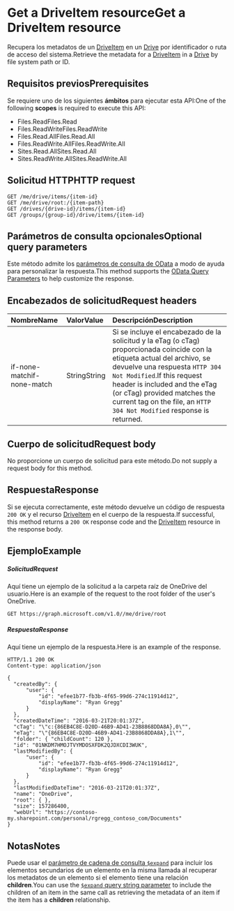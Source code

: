 # <span data-ttu-id="1775d-101">Get a DriveItem resource</span><span class="sxs-lookup"><span data-stu-id="1775d-101">Get a DriveItem resource</span></span>
<a id="get-a-driveitem-resource" class="xliff"></a>

<span data-ttu-id="1775d-102">Recupera los metadatos de un [DriveItem](../resources/driveitem.md) en un [Drive](../resources/drive.md) por identificador o ruta de acceso del sistema.</span><span class="sxs-lookup"><span data-stu-id="1775d-102">Retrieve the metadata for a [DriveItem](../resources/driveitem.md) in a [Drive](../resources/drive.md) by file system path or ID.</span></span>

## <span data-ttu-id="1775d-103">Requisitos previos</span><span class="sxs-lookup"><span data-stu-id="1775d-103">Prerequisites</span></span>
<a id="prerequisites" class="xliff"></a>
<span data-ttu-id="1775d-104">Se requiere uno de los siguientes **ámbitos** para ejecutar esta API:</span><span class="sxs-lookup"><span data-stu-id="1775d-104">One of the following **scopes** is required to execute this API:</span></span>

* <span data-ttu-id="1775d-105">Files.Read</span><span class="sxs-lookup"><span data-stu-id="1775d-105">Files.Read</span></span>
* <span data-ttu-id="1775d-106">Files.ReadWrite</span><span class="sxs-lookup"><span data-stu-id="1775d-106">Files.ReadWrite</span></span>
* <span data-ttu-id="1775d-107">Files.Read.All</span><span class="sxs-lookup"><span data-stu-id="1775d-107">Files.Read.All</span></span>
* <span data-ttu-id="1775d-108">Files.ReadWrite.All</span><span class="sxs-lookup"><span data-stu-id="1775d-108">Files.ReadWrite.All</span></span>
* <span data-ttu-id="1775d-109">Sites.Read.All</span><span class="sxs-lookup"><span data-stu-id="1775d-109">Sites.Read.All</span></span>
* <span data-ttu-id="1775d-110">Sites.ReadWrite.All</span><span class="sxs-lookup"><span data-stu-id="1775d-110">Sites.ReadWrite.All</span></span>

## <span data-ttu-id="1775d-111">Solicitud HTTP</span><span class="sxs-lookup"><span data-stu-id="1775d-111">HTTP request</span></span>
<a id="http-request" class="xliff"></a>
<!-- { "blockType": "ignored" } -->
```http
GET /me/drive/items/{item-id}
GET /me/drive/root:/{item-path}
GET /drives/{drive-id}/items/{item-id}
GET /groups/{group-id}/drive/items/{item-id}
```

## <span data-ttu-id="1775d-112">Parámetros de consulta opcionales</span><span class="sxs-lookup"><span data-stu-id="1775d-112">Optional query parameters</span></span>
<a id="optional-query-parameters" class="xliff"></a>
<span data-ttu-id="1775d-113">Este método admite los [parámetros de consulta de OData](http://developer.microsoft.com/en-us/graph/docs/overview/query_parameters) a modo de ayuda para personalizar la respuesta.</span><span class="sxs-lookup"><span data-stu-id="1775d-113">This method supports the [OData Query Parameters](http://developer.microsoft.com/en-us/graph/docs/overview/query_parameters) to help customize the response.</span></span>

## <span data-ttu-id="1775d-114">Encabezados de solicitud</span><span class="sxs-lookup"><span data-stu-id="1775d-114">Request headers</span></span>
<a id="request-headers" class="xliff"></a>

| <span data-ttu-id="1775d-115">Nombre</span><span class="sxs-lookup"><span data-stu-id="1775d-115">Name</span></span>          | <span data-ttu-id="1775d-116">Valor</span><span class="sxs-lookup"><span data-stu-id="1775d-116">Value</span></span>  | <span data-ttu-id="1775d-117">Descripción</span><span class="sxs-lookup"><span data-stu-id="1775d-117">Description</span></span>                                                                                                                                              |
|:--------------|:-------|:---------------------------------------------------------------------------------------------------------------------------------------------------------|
| <span data-ttu-id="1775d-118">if-none-match</span><span class="sxs-lookup"><span data-stu-id="1775d-118">if-none-match</span></span> | <span data-ttu-id="1775d-119">String</span><span class="sxs-lookup"><span data-stu-id="1775d-119">String</span></span> | <span data-ttu-id="1775d-120">Si se incluye el encabezado de la solicitud y la eTag (o cTag) proporcionada coincide con la etiqueta actual del archivo, se devuelve una respuesta `HTTP 304 Not Modified`.</span><span class="sxs-lookup"><span data-stu-id="1775d-120">If this request header is included and the eTag (or cTag) provided matches the current tag on the file, an `HTTP 304 Not Modified` response is returned.</span></span> |


## <span data-ttu-id="1775d-121">Cuerpo de solicitud</span><span class="sxs-lookup"><span data-stu-id="1775d-121">Request body</span></span>
<a id="request-body" class="xliff"></a>
<span data-ttu-id="1775d-122">No proporcione un cuerpo de solicitud para este método.</span><span class="sxs-lookup"><span data-stu-id="1775d-122">Do not supply a request body for this method.</span></span>

## <span data-ttu-id="1775d-123">Respuesta</span><span class="sxs-lookup"><span data-stu-id="1775d-123">Response</span></span>
<a id="response" class="xliff"></a>
<span data-ttu-id="1775d-124">Si se ejecuta correctamente, este método devuelve un código de respuesta `200 OK` y el recurso [DriveItem](../resources/driveitem.md) en el cuerpo de la respuesta.</span><span class="sxs-lookup"><span data-stu-id="1775d-124">If successful, this method returns a `200 OK` response code and the [DriveItem](../resources/driveitem.md) resource in the response body.</span></span>

## <span data-ttu-id="1775d-125">Ejemplo</span><span class="sxs-lookup"><span data-stu-id="1775d-125">Example</span></span>
<a id="example" class="xliff"></a>

##### <span data-ttu-id="1775d-126">Solicitud</span><span class="sxs-lookup"><span data-stu-id="1775d-126">Request</span></span>
<a id="request" class="xliff"></a>

<span data-ttu-id="1775d-127">Aquí tiene un ejemplo de la solicitud a la carpeta raíz de OneDrive del usuario.</span><span class="sxs-lookup"><span data-stu-id="1775d-127">Here is an example of the request to the root folder of the user's OneDrive.</span></span>

<!-- {
  "blockType": "request",
  "name": "get_item"
}-->
```
GET https://graph.microsoft.com/v1.0//me/drive/root
```

##### <span data-ttu-id="1775d-128">Respuesta</span><span class="sxs-lookup"><span data-stu-id="1775d-128">Response</span></span>
<a id="response" class="xliff"></a>
<span data-ttu-id="1775d-129">Aquí tiene un ejemplo de la respuesta.</span><span class="sxs-lookup"><span data-stu-id="1775d-129">Here is an example of the response.</span></span>

<!-- {
  "blockType": "response",
  "truncated": true,
  "@odata.type": "microsoft.graph.driveItem"
} -->
```http
HTTP/1.1 200 OK
Content-type: application/json

{
  "createdBy": {
      "user": {
          "id": "efee1b77-fb3b-4f65-99d6-274c11914d12",
          "displayName": "Ryan Gregg"
      }
  },
  "createdDateTime": "2016-03-21T20:01:37Z",
  "cTag": "\"c:{86EB4C8E-D20D-46B9-AD41-23B8868DDA8A},0\"",
  "eTag": "\"{86EB4C8E-D20D-46B9-AD41-23B8868DDA8A},1\"",
  "folder": { "childCount": 120 },
  "id": "01NKDM7HMOJTVYMDOSXFDK2QJDXCDI3WUK",
  "lastModifiedBy": {
      "user": {
          "id": "efee1b77-fb3b-4f65-99d6-274c11914d12",
          "displayName": "Ryan Gregg"
      }
  },
  "lastModifiedDateTime": "2016-03-21T20:01:37Z",
  "name": "OneDrive",
  "root": { },
  "size": 157286400,
  "webUrl": "https://contoso-my.sharepoint.com/personal/rgregg_contoso_com/Documents"
}
```

## <span data-ttu-id="1775d-130">Notas</span><span class="sxs-lookup"><span data-stu-id="1775d-130">Notes</span></span>
<a id="notes" class="xliff"></a>

<span data-ttu-id="1775d-131">Puede usar el [parámetro de cadena de consulta `$expand`](http://developer.microsoft.com/en-us/graph/docs/overview/query_parameters) para incluir los elementos secundarios de un elemento en la misma llamada al recuperar los metadatos de un elemento si el elemento tiene una relación **children**.</span><span class="sxs-lookup"><span data-stu-id="1775d-131">You can use the [`$expand` query string parameter](http://developer.microsoft.com/en-us/graph/docs/overview/query_parameters) to include the children of an item in the same call as retrieving the metadata of an item if the item has a **children** relationship.</span></span>

<!-- uuid: 8fcb5dbc-d5aa-4681-8e31-b001d5168d79
2015-10-25 14:57:30 UTC -->
<!-- {
  "type": "#page.annotation",
  "description": "Get item",
  "keywords": "",
  "section": "documentation",
  "tocPath": "OneDrive/Item/Get item"
}-->
